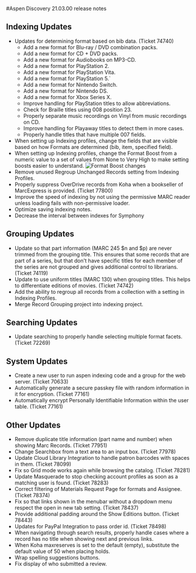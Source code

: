 #Aspen Discovery 21.03.00 release notes

## Indexing Updates 
- Updates for determining format based on bib data. (Ticket 74740)
  - Add a new format for Blu-ray / DVD combination packs.
  - Add a new format for CD + DVD packs.
  - Add a new format for Audiobooks on MP3-CD.
  - Add a new format for PlayStation 2.
  - Add a new format for PlayStation Vita.
  - Add a new format for PlayStation 5.`
  - Add a new format for Nintendo Switch. 
  - Add a new format for Nintendo DS. 
  - Add a new format for Xbox Series X. 
  - Improve handling for PlayStation titles to allow abbreviations. 
  - Check for Braille titles using 008 position 23.
  - Properly separate music recordings on Vinyl from music recordings on CD.
  - Improve handling for Playaway titles to detect them in more cases. 
  - Properly handle titles that have multiple 007 fields. 
- When setting up Indexing profiles, change the fields that are visible based on how Formats are determined (bib, item, specified field). 
- When setting up Indexing profiles, change the Format Boost from a numeric value to a set of values from None to Very High to make setting boosts easier to understand. 
  ![Format Boost changes](/release_notes/images/21_03_00_format_boosting.png)
- Remove unused Regroup Unchanged Records setting from Indexing Profiles. 
- Properly suppress OverDrive records from Koha when a bookseller of MarcExpress is provided. (Ticket 77800)
- Improve the speed of indexing by not using the permissive MARC reader unless loading fails with non-permissive loader. 
- Optimize saving indexing notes.
- Decrease the interval between indexes for Symphony

## Grouping Updates
- Update so that part information (MARC 245 $n and $p) are never trimmed from the grouping title. This ensures that some records that are part of a series, but that don't have specific titles for each member of the series are not grouped and gives additional control to librarians. (Ticket 74119)
- Update to use uniform titles (MARC 130) when grouping titles.  This helps to differentiate editions of movies. (Ticket 74742)
- Add the ability to regroup all records from a collection with a setting in Indexing Profiles. 
- Merge Record Grouping project into indexing project. 

## Searching Updates
- Update searching to properly handle selecting multiple format facets. (Ticket 72269)

## System Updates
- Create a new user to run aspen indexing code and a group for the web server. (Ticket 70633)
- Automatically generate a secure passkey file with random information in it for encryption. (Ticket 77161)
- Automatically encrypt Personally Identifiable Information within the user table. (Ticket 77161)

## Other Updates
- Remove duplicate title information (part name and number) when showing Marc Records. (Ticket 77951)
- Change Searchbox from a text area to an input box. (Ticket 77978)
- Update Cloud Library Integration to handle patron barcodes with spaces in them.  (Ticket 78099)
- Fix so Grid mode works again while browsing the catalog. (Ticket 78281)
- Update Masquerade to stop checking account profiles as soon as a matching user is found. (Ticket 78283)
- Correct filtering of Materials Request Page for formats and Assignee. (Ticket 78374)
- Fix so that links shown in the menubar without a dropdown menu respect the open in new tab setting. (Ticket 78437)
- Provide additional padding around the Show Editions button. (Ticket 78443)
- Updates for PayPal Integration to pass order id. (Ticket 78498)
- When navigating through search results, properly handle cases where a record has no title when showing next and previous links.
- When Koha maxreserves is set to the default (empty), substitute the default value of 50 when placing holds. 
- Wrap spelling suggestions buttons.
- Fix display of who submitted a review.